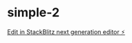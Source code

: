 # simple-2

[Edit in StackBlitz next generation editor ⚡️](https://stackblitz.com/~/github.com/LittleG1ant/simple-2)